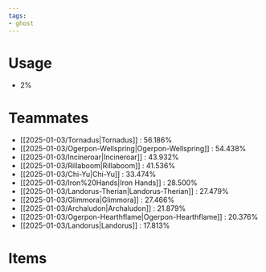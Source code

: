 ```yaml
---
tags:
- ghost
---
```

# Usage
- 2%
# Teammates
- [[2025-01-03/Tornadus|Tornadus]] : 56.186%
- [[2025-01-03/Ogerpon-Wellspring|Ogerpon-Wellspring]] : 54.438%
- [[2025-01-03/Incineroar|Incineroar]] : 43.932%
- [[2025-01-03/Rillaboom|Rillaboom]] : 41.536%
- [[2025-01-03/Chi-Yu|Chi-Yu]] : 33.474%
- [[2025-01-03/Iron%20Hands|Iron Hands]] : 28.500%
- [[2025-01-03/Landorus-Therian|Landorus-Therian]] : 27.479%
- [[2025-01-03/Glimmora|Glimmora]] : 27.466%
- [[2025-01-03/Archaludon|Archaludon]] : 21.879%
- [[2025-01-03/Ogerpon-Hearthflame|Ogerpon-Hearthflame]] : 20.376%
- [[2025-01-03/Landorus|Landorus]] : 17.813%
# Items